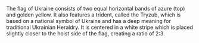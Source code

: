 The flag of Ukraine consists of two equal horizontal bands of azure (top) and golden yellow. It also features a trident, called the Tryzub, which is based on a national symbol of Ukraine and has a deep meaning for traditional Ukrainian Heraldry. It is centered in a white stripe which is placed slightly closer to the hoist side of the flag, creating a ratio of 2:3.
